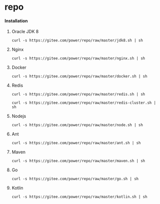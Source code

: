 # repo

#### Installation

1.  Oracle JDK 8

    `curl -s https://gitee.com/power/repo/raw/master/jdk8.sh | sh`
2.  Nginx

    `curl -s https://gitee.com/power/repo/raw/master/nginx.sh | sh`
3.  Docker

    `curl -s https://gitee.com/power/repo/raw/master/docker.sh | sh`
4.  Redis

    `curl -s https://gitee.com/power/repo/raw/master/redis.sh | sh`

    `curl -s https://gitee.com/power/repo/raw/master/redis-cluster.sh | sh`
5. Nodejs

    `curl -s https://gitee.com/power/repo/raw/master/node.sh | sh`
6. Ant

    `curl -s https://gitee.com/power/repo/raw/master/ant.sh | sh`
7. Maven

    `curl -s https://gitee.com/power/repo/raw/master/maven.sh | sh`
8. Go

    `curl -s https://gitee.com/power/repo/raw/master/go.sh | sh`

9. Kotlin

    `curl -s https://gitee.com/power/repo/raw/master/kotlin.sh | sh`